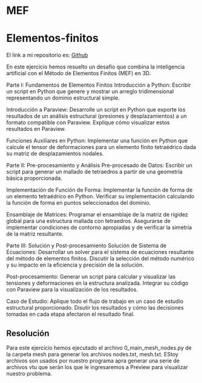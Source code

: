 # MEF

# Elementos-finitos
El link a mi repositorio es: [Github](https://github.com/crltsnch/Elementos-finitos)

En este ejercicio hemos resuelto un desafío que combina la inteligencia artificial con el Método de Elementos Finitos (MEF) en 3D.

Parte I: Fundamentos de Elementos Finitos
Introducción a Python: Escribir un script en Python que genere y mostrar un arreglo tridimensional representando un dominio estructural simple.

Introducción a Paraview: Desarrolle un script en Python que exporte los resultados de un análisis estructural (presiones y desplazamientos) a un formato compatible con Paraview. Explique cómo visualizar estos resultados en Paraview.

Funciones Auxiliares en Python: Implementar una función en Python que calcule el tensor de deformaciones para un elemento finito tetraédrico dada su matriz de desplazamientos nodales.

Parte II: Pre-procesamiento y Análisis
Pre-procesado de Datos: Escribir un script para generar un mallado de tetraedros a partir de una geometría básica proporcionada.

Implementación de Función de Forma: Implementar la función de forma de un elemento tetraédrico en Python. Verificar su implementación calculando la función de forma en puntos seleccionados del dominio.

Ensamblaje de Matrices: Programar el ensamblaje de la matriz de rigidez global para una estructura mallada con tetraedros. Asegurarse de implementar condiciones de contorno apropiadas y de verificar la simetría de la matriz resultante.

Parte III: Solución y Post-procesamiento
Solución de Sistema de Ecuaciones: Desarrollar un solver para el sistema de ecuaciones resultante del método de elementos finitos. Discutir la selección del método numérico y su impacto en la eficiencia y precisión de la solución.

Post-procesamiento: Generar un script para calcular y visualizar las tensiones y deformaciones en la estructura analizada. Integrar su código con Paraview para la visualización de los resultados.

Caso de Estudio: Aplique todo el flujo de trabajo en un caso de estudio estructural proporcionado. Disutir los resultados y cómo las decisiones tomadas en cada etapa afectaron el resultado final.

## Resolución
Para este ejercicio hemos ejecutado el archivo 0_main_mesh_nodes.py de la carpeta mesh para generar los archivos nodes.txt, mesh.txt. EStoy archivos son usados por nuestro programa apra generar una serie de archivos vtu que serán los que le ingresaremos a Preview para visualizar nuestro problema.
